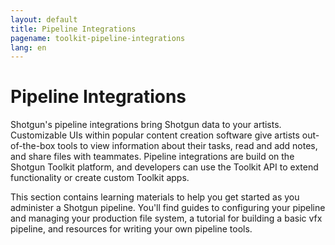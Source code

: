 ```yaml
---
layout: default
title: Pipeline Integrations
pagename: toolkit-pipeline-integrations
lang: en
---
```


# Pipeline Integrations

Shotgun's pipeline integrations bring Shotgun data to your artists. Customizable UIs within popular content creation software give artists out-of-the-box tools to view information about their tasks, read and add notes, and share files with teammates. Pipeline integrations are build on the Shotgun Toolkit platform, and developers can use the Toolkit API to extend functionality or create custom Toolkit apps. 

This section contains learning materials to help you get started as you administer a Shotgun pipeline. You'll find guides to configuring your pipeline and managing your production file system, a tutorial for building a basic vfx pipeline, and resources for writing your own pipeline tools. 
